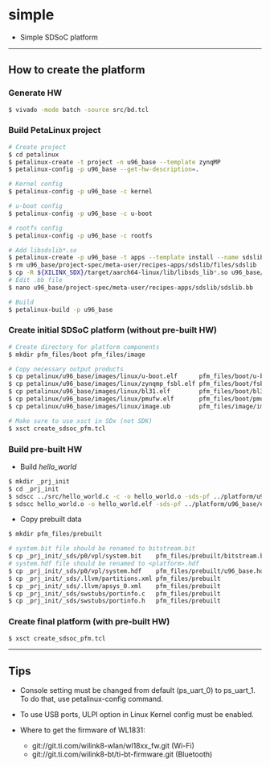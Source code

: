 # simple

- Simple SDSoC platform

***

## How to create the platform

### Generate HW

```bash
$ vivado -mode batch -source src/bd.tcl
```

### Build PetaLinux project

```bash
# Create project
$ cd petalinux
$ petalinux-create -t project -n u96_base --template zynqMP
$ petalinux-config -p u96_base --get-hw-description=.

# Kernel config
$ petalinux-config -p u96_base -c kernel

# u-boot config
$ petalinux-config -p u96_base -c u-boot

# rootfs config
$ petalinux-config -p u96_base -c rootfs

# Add libsdslib*.so
$ petalinux-create -p u96_base -t apps --template install --name sdslib --enable
$ rm u96_base/project-spec/meta-user/recipes-apps/sdslib/files/sdslib
$ cp -R ${XILINX_SDX}/target/aarch64-linux/lib/libsds_lib*.so u96_base/project-spec/meta-user/recipes-apps/sdslib/files
# Edit .bb file
$ nano u96_base/project-spec/meta-user/recipes-apps/sdslib/sdslib.bb

# Build
$ petalinux-build -p u96_base
```

### Create initial SDSoC platform (without pre-built HW)

```bash
# Create directory for platform components
$ mkdir pfm_files/boot pfm_files/image

# Copy necessary output products
$ cp petalinux/u96_base/images/linux/u-boot.elf      pfm_files/boot/u-boot.elf
$ cp petalinux/u96_base/images/linux/zynqmp_fsbl.elf pfm_files/boot/fsbl.elf
$ cp petalinux/u96_base/images/linux/bl31.elf        pfm_files/boot/bl31.elf
$ cp petalinux/u96_base/images/linux/pmufw.elf       pfm_files/boot/pmufw.elf
$ cp petalinux/u96_base/images/linux/image.ub        pfm_files/image/image.ub

# Make sure to use xsct in SDx (not SDK)
$ xsct create_sdsoc_pfm.tcl
```

### Build pre-built HW

- Build _hello_world_

```bash
$ mkdir _prj_init
$ cd _prj_init
$ sdscc ../src/hello_world.c -c -o hello_world.o -sds-pf ../platform/u96_base/export/u96_base -sds-sys-config linux -target-os linux
$ sdscc hello_world.o -o hello_world.elf -sds-pf ../platform/u96_base/export/u96_base -sds-sys-config linux -target-os linux
```

- Copy prebuilt data

```bash
$ mkdir pfm_files/prebuilt

# system.bit file should be renamed to bitstream.bit
$ cp _prj_init/_sds/p0/vpl/system.bit    pfm_files/prebuilt/bitstream.bit
# system.hdf file should be renamed to <platform>.hdf
$ cp _prj_init/_sds/p0/vpl/system.hdf    pfm_files/prebuilt/u96_base.hdf
$ cp _prj_init/_sds/.llvm/partitions.xml pfm_files/prebuilt
$ cp _prj_init/_sds/.llvm/apsys_0.xml    pfm_files/prebuilt
$ cp _prj_init/_sds/swstubs/portinfo.c   pfm_files/prebuilt
$ cp _prj_init/_sds/swstubs/portinfo.h   pfm_files/prebuilt
```

### Create final platform (with pre-built HW)

```bash
$ xsct create_sdsoc_pfm.tcl
```

***

## Tips

- Console setting must be changed from default (ps_uart_0) to ps_uart_1. To do that, use petalinux-config command.

- To use USB ports, ULPI option in Linux Kernel config must be enabled.

- Where to get the firmware of WL1831:
  - git://git.ti.com/wilink8-wlan/wl18xx_fw.git (Wi-Fi)
  - git://git.ti.com/wilink8-bt/ti-bt-firmware.git (Bluetooth)
